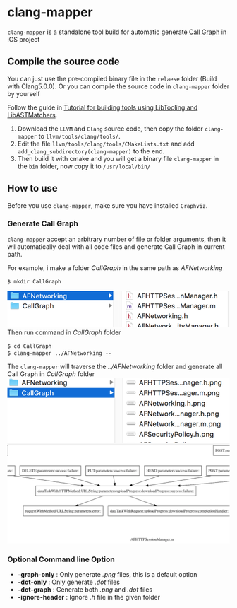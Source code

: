 # clang-mapper
`clang-mapper` is a standalone tool build for automatic generate [Call Graph](https://en.wikipedia.org/wiki/Call_graph) in iOS project

## Compile the source code
You can just use the pre-compiled binary file in the `relaese` folder (Build with Clang5.0.0). Or you can compile the source code in `clang-mapper` folder by yourself  

Follow the guide in [Tutorial for building tools using LibTooling and LibASTMatchers](https://clang.llvm.org/docs/LibASTMatchersTutorial.html). 
1. Download the `LLVM` and `Clang` source code, then copy the folder `clang-mapper` to `llvm/tools/clang/tools/`. 
2. Edit the file `llvm/tools/clang/tools/CMakeLists.txt` and add `add_clang_subdirectory(clang-mapper)` to the end.
3. Then build it with cmake and you will get a binary file `clang-mapper` in the `bin` folder, now copy it to `/usr/local/bin/`

## How to use
Before you use `clang-mapper`, make sure you have installed `Graphviz`.  

### Generate Call Graph
`clang-mapper` accept an arbitrary number of file or folder arguments, then it wil automatically deal with all code files and generate Call Graph in current path.  

For example, i make a folder *CallGraph* in the same path as *AFNetworking*
```
$ mkdir CallGraph
```
![](./.images/1.png)
Then run command in *CallGraph* folder
```
$ cd CallGraph
$ clang-mapper ../AFNetworking --
```
The `clang-mapper` will traverse the *../AFNetworking* folder and generate all Call Graph in *CallGraph* folder
![All Call Graph](./.images/2.png)
![AFHTTPSessionManager Call Graph](./.images/3.png)

### Optional Command line Option
- **-graph-only** : Only generate *.png* files, this is a default option
- **-dot-only** : Only generate *.dot* files
- **-dot-graph** : Generate both *.png* and *.dot* files
- **-ignore-header** : Ignore *.h* file in the given folder

